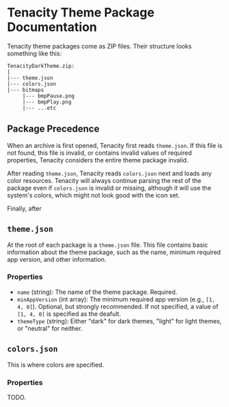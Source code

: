 # Tenacity Theme Package Documentation

Tenacity theme packages come as ZIP files. Their structure looks something
like this:

```
TenacityDarkTheme.zip:
|
|--- theme.json
|--- colors.json
|--- bitmaps
     |--- bmpPause.png
     |--- bmpPlay.png
     |--- ...etc
```

## Package Precedence

When an archive is first opened, Tenacity first reads `theme.json`. If this
file is not found, this file is invalid, or contains invalid values of required
properties, Tenacity considers the entire theme package invalid.

After reading `theme.json`, Tenacity reads `colors.json` next and loads any
color resources. Tenacity will always continue parsing the rest of the package
even if `colors.json` is invalid or missing, although it will use the system's
colors, which might not look good with the icon set.

Finally, after

## `theme.json`

At the root of each package is a `theme.json` file. This file contains basic
information about the theme package, such as the name, minimum required app
version, and other information.

### Properties

- `name` (string): The name of the theme package. Required.
- `minAppVersion` (int array): The minimum required app version (e.g.,
  `[1, 4, 0]`). Optional, but strongly recommended. If not specified, a value
  of `[1, 4, 0]` is specified as the deafult.
- `themeType` (string): Either "dark" for dark themes, "light" for light
  themes, or "neutral" for neither.

## `colors.json`

This is where colors are specified.

### Properties

TODO.
